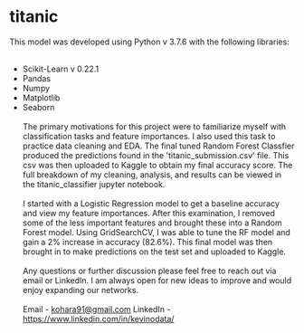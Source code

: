 # titanic
This model was developed using Python v 3.7.6 with the following libraries:<br><br>
- Scikit-Learn v 0.22.1
- Pandas
- Numpy
- Matplotlib
- Seaborn
<br><br>
The primary motivations for this project were to familiarize myself with classification tasks and feature importances. I also used this task to practice data cleaning and EDA. The final tuned Random Forest Classfier produced the predictions found in the 'titanic_submission.csv' file. This csv was then uploaded to Kaggle to obtain my final accuracy score. The full breakdown of my cleaning, analysis, and results can be viewed in the titanic_classifier jupyter notebook.
<br><br>
I started with a Logistic Regression model to get a baseline accuracy and view my feature importances. After this examination, I removed some of the less important features and brought these into a Random Forest model. Using GridSearchCV, I was able to tune the RF model and gain a 2% increase in accuracy (82.6%). This final model was then brought in to make predictions on the test set and uploaded to Kaggle.
<br><br>
Any questions or further discussion please feel free to reach out via email or LinkedIn. I am always open for new ideas to improve and would enjoy expanding our networks.
<br><br>
Email - kohara91@gmail.com LinkedIn - https://www.linkedin.com/in/kevinodata/
